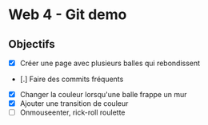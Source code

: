 # Web 4 - Git demo

## Objectifs

- [x] Créer une page avec plusieurs balles qui rebondissent
- [.] Faire des commits fréquents
- [x] Changer la couleur lorsqu'une balle frappe un mur
- [x] Ajouter une transition de couleur
- [ ] Onmouseenter, rick-roll roulette